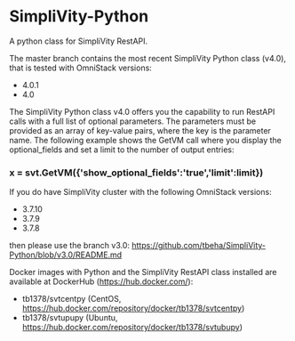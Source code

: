# SimpliVity-Python

A python class for SimpliVity RestAPI.  

The master branch contains the most recent SimpliVity Python class (v4.0), that is tested with OmniStack versions:
- 4.0.1
- 4.0

The SimpliVity Python class v4.0 offers you the capability to run RestAPI calls with a full list of optional parameters. The parameters must be provided as an array of key-value pairs, where the key is the parameter name.  The following example shows the GetVM call where you display the optional_fields and set a limit to the number of output entries: 

###  x = svt.GetVM({'show_optional_fields':'true','limit':limit})

If you do have SimpliVity cluster with the following OmniStack versions:
- 3.7.10
- 3.7.9
- 3.7.8

then please use the branch v3.0: https://github.com/tbeha/SimpliVity-Python/blob/v3.0/README.md

Docker images with Python and the SimpliVity RestAPI class installed are available at DockerHub (https://hub.docker.com/):
- tb1378/svtcentpy  (CentOS, https://hub.docker.com/repository/docker/tb1378/svtcentpy)
- tb1378/svtupupy   (Ubuntu, https://hub.docker.com/repository/docker/tb1378/svtubupy)

